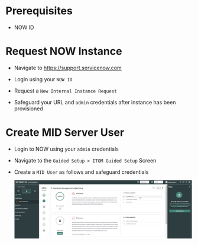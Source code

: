 # Prerequisites

* NOW ID

# Request NOW Instance

* Navigate to https://support.servicenow.com

* Login using your `NOW ID`

* Request a `New Internal Instance Request`

* Safeguard your URL and `admin` credentials after instance has been provisioned

# Create MID Server User

* Login to NOW using your `admin` credentials

* Navigate to the `Guided Setup > ITOM Guided Setup` Screen

* Create a `MID User` as follows and safeguard credentials

    ![Figure](miduser1.png)